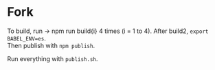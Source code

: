 <h1> Fork </h1>

To build, run -> npm run build{i} 4 times (i = 1 to 4).
After build2, `export BABEL_ENV=es`.  
Then publish with `npm publish`.

Run everything with `publish.sh`.
